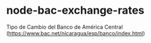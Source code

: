 # node-bac-exchange-rates
Tipo de Cambio del Banco de América Central (https://www.bac.net/nicaragua/esp/banco/index.html)
